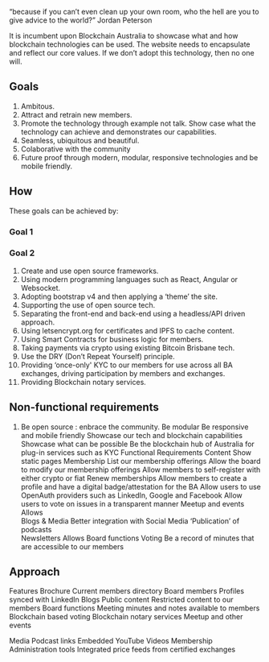 “because if you can’t even clean up your own room, who the hell are you to give advice to the world?” Jordan Peterson 
 
It is incumbent upon Blockchain Australia to showcase what and how blockchain technologies can be used.  The website needs to encapsulate and reflect our core values.  If we don’t adopt this technology, then no one will. 
 
## Goals
1. Ambitous.
2. Attract and retrain new members.
3. Promote the technology through example not talk.  Show case what the technology can achieve and demonstrates our capabilities.
4. Seamless, ubiquitous and beautiful.
5. Colaborative with the community
6. Future proof through modern, modular, responsive technologies and be mobile friendly.  

## How 
These goals can be achieved by:

### Goal 1

### Goal 2
1. Create and use open source frameworks.
2. Using modern programming languages such as React, Angular or Websocket.
3. Adopting bootstrap v4 and then applying a ‘theme’ the site. 
4. Supporting the use of open source tech. 
5. Separating the front-end and back-end using a headless/API driven approach. 
6. Using letsencrypt.org for certificates and IPFS to cache content. 
7. Using Smart Contracts for business logic for members. 
8.  Taking payments via crypto using existing Bitcoin Brisbane tech. 
9. Use the DRY (Don’t Repeat Yourself) principle. 
10. Providing ‘once-only' KYC to our members for use across all BA exchanges, driving participation by members and exchanges. 
11. Providing Blockchain notary services. 
 
## Non-functional requirements 

1. Be open source : enbrace the community.
Be modular 
Be responsive and mobile friendly 
Showcase our tech and blockchain capabilities 
Showcase what can be possible 
Be the blockchain hub of Australia for plug-in services such as KYC 
Functional Requirements 
Content 
Show static pages 
Membership 
List our membership offerings 
Allow the board to modify our membership offerings 
Allow members to self-register with either crypto or fiat 
Renew memberships 
Allow members to create a profile and have a digital badge/attestation for the BA 
Allow users to use OpenAuth providers such as LinkedIn, Google and Facebook 
Allow users to vote on issues in a transparent manner 
Meetup and events 
Allows  
Blogs & Media 
Better integration with Social Media 
‘Publication’ of podcasts  
Newsletters 
Allows 
Board functions 
Voting 
Be a record of minutes that are accessible to our members 
 
## Approach 
 
Features 
Brochure 
Current members directory 
Board members 
Profiles synced with LinkedIn 
Blogs 
Public content 
Restricted content to our members 
Board functions 
Meeting minutes and notes available to members 
Blockchain based voting 
Blockchain notary services 
Meetup and other events 
 
Media 
Podcast links 
Embedded YouTube Videos 
Membership Administration tools 
Integrated price feeds from certified exchanges  
